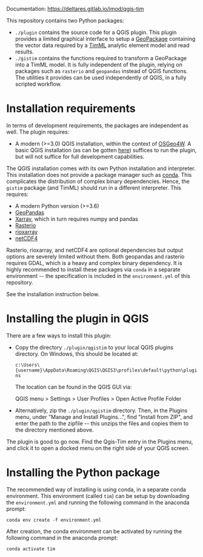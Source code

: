 Documentation: https://deltares.gitlab.io/imod/qgis-tim

This repository contains two Python packages:

* `./plugin` contains the source code for a QGIS plugin. This plugin provides a
  limited graphical interface to setup a
  [GeoPackage](https://www.geopackage.org/) containing the vector data required
  by a [TimML](https://github.com/mbakker7/timml) analytic element model and
  read results.
* `./gistim` contains the functions required to transform a GeoPackage into a
  TimML model. It is fully independent of the plugin, relying on packages such
  as `rasterio` and `geopandas` instead of QGIS functions. The utilities it
  provides can be used independently of QGIS, in a fully scripted workflow.

# Installation requirements

In terms of development requirements, the packages are independent as well. The
plugin requires:

* A modern (>=3.0) QGIS installation, within the context of
  [OSGeo4W](https://trac.osgeo.org/osgeo4w/). A basic QGIS installation (as can
  be gotten [here](https://qgis.org/en/site/)) suffices to run the plugin, but
  will not suffice for full development capabilities.

The QGIS installation comes with its own Python installation and interpreter.
This installation does not provide a package manager such as
[conda](https://docs.conda.io/en/latest/). This complicates the distribution of
complex binary dependencies. Hence, the `gistim` package (and TimML) should run
in a different interpreter. This requires:

* A modern Python version (>=3.6)
* [GeoPandas](https://geopandas.org/)
* [Xarray](https://xarray.pydata.org/en/stable/), which in turn requires numpy
  and pandas
* [Rasterio](https://rasterio.readthedocs.io/en/latest/)
* [rioxarray](https://corteva.github.io/rioxarray/stable/index.html)
* [netCDF4](https://unidata.github.io/netcdf4-python/netCDF4/index.html)

Rasterio, rioxarray, and netCDF4 are optional dependencies but output options
are severely limited without them. Both geopandas and rasterio requires GDAL,
which is a heavy and complex binary dependency. It is highly recommended to
install these packages via `conda` in a separate environment -- the
specification is included in the `environment.yml` of this repository.

See the installation instruction below.

# Installing the plugin in QGIS

There are a few ways to install this plugin:

* Copy the directory `./plugin/qgistim` to your local QGIS plugins directory.
  On Windows, this should be located at:

  `c:\Users\{username}\AppData\Roaming\QGIS\QGIS3\profiles\default\python\plugins`

  The location can be found in the QGIS GUI via: 

  QGIS menu > Settings > User Profiles > Open Active Profile Folder

* Alternatively, zip the `./plugin/qgistim` directory. Then, in the Plugins
  menu, under "Manage and Install Plugins...", find "Install from ZIP", and
  enter the path to the zipfile -- this unzips the files and copies them to the
  directory mentioned above.

The plugin is good to go now. Find the Qgis-Tim entry in the Plugins menu, and
click it to open a docked menu on the right side of your QGIS screen.

# Installing the Python package

The recommended way of installing is using conda, in a separate conda
environment. This environment (called `tim`) can be setup by downloading the
`environment.yml` and running the following command in the anaconda prompt:

```
conda env create -f environment.yml
```

After creation, the conda environment can be activated by running the following
command in the anaconda prompt:

```
conda activate tim
```
